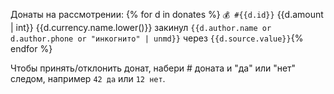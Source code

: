 Донаты на рассмотрении:
{% for d in donates %}
`💰 #{{d.id}}` {{d.amount | int}} {{d.currency.name.lower()}} закинул `{{d.author.name or d.author.phone or "инкогнито" | unmd}}` через `{{d.source.value}}`{% endfor %}

Чтобы принять/отклонить донат, набери # доната и "да" или "нет" следом, например `42 да` или `12 нет`.